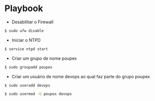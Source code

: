 # Playbook

* Desabilitar o Firewall

```bash
$ sudo ufw disable
```

* Iniciar o NTPD

```bash
$ service ntpd start
```

* Criar um grupo de nome poupex

```bash
$ sudo groupadd poupex
```

* Criar um usuário de nome devops ao qual faz parte do grupo poupex

```bash
$ sudo useradd devops
```

```bash
$ sudo usermod -G poupex devops
```
